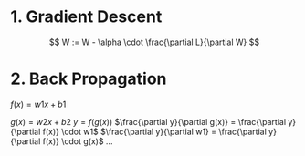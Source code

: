 # 1. Gradient Descent
$$ W := W - \alpha \cdot \frac{\partial L}{\partial W} $$

# 2. Back Propagation
$f(x) = w1x + b1$

$g(x) = w2x + b2$
$y = f(g(x))$
$\frac{\partial y}{\partial g(x)} = \frac{\partial y}{\partial f(x)} \cdot w1$
$\frac{\partial y}{\partial w1} = \frac{\partial y}{\partial f(x)} \cdot g(x)$
$...$

